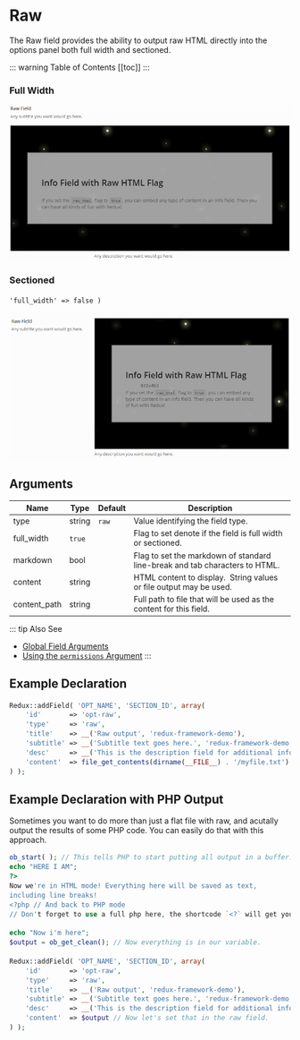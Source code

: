 # Raw

The Raw field provides the ability to output raw HTML directly into the options panel both full width and sectioned.

::: warning Table of Contents
[[toc]]
:::

### Full Width
<span style="display:block;text-align:center">![](./img/raw_full_width.png)</span>

### Sectioned 
`'full_width' => false )`

<span style="display:block;text-align:center">![](./img/raw_sectioned.png)</span>

## Arguments
|Name|Type|Default|Description|
|--- |--- |--- |--- |
|type|string|`raw`|Value identifying the field type.|
|full_width|`true`||Flag to set denote if the field is full width or sectioned.|
|markdown|bool||Flag to set the markdown of standard line-break and tab characters to HTML.|
|content|string||HTML content to display.  String values or file output may be used.|
|content_path|string||Full path to file that will be used as the content for this field.|

::: tip Also See
- [Global Field Arguments](../configuration/fields/arguments.md)
- [Using the `permissions` Argument](../configuration/fields/permissions.md)
:::

## Example Declaration
```php
Redux::addField( 'OPT_NAME', 'SECTION_ID', array(
    'id'       => 'opt-raw',
    'type'     => 'raw',
    'title'    => __('Raw output', 'redux-framework-demo'),
    'subtitle' => __('Subtitle text goes here.', 'redux-framework-demo'),
    'desc'     => __('This is the description field for additional info.', 'redux-framework-demo'),
    'content'  => file_get_contents(dirname(__FILE__) . '/myfile.txt')
) );
```

## Example Declaration with PHP Output

Sometimes you want to do more than just a flat file with raw, and acutally output the results of some PHP code. You
can easily do that with this approach.

```php
ob_start( ); // This tells PHP to start putting all output in a buffer.
echo "HERE I AM";
?>
Now we're in HTML mode! Everything here will be saved as text,
including line breaks!
<?php // And back to PHP mode
// Don't forget to use a full php here, the shortcode `<?` will get you in trouble!!!

echo "Now i'm here"; 
$output = ob_get_clean(); // Now everything is in our variable.

Redux::addField( 'OPT_NAME', 'SECTION_ID', array( 
    'id'       => 'opt-raw',
    'type'     => 'raw',
    'title'    => __('Raw output', 'redux-framework-demo'),
    'subtitle' => __('Subtitle text goes here.', 'redux-framework-demo'),
    'desc'     => __('This is the description field for additional info.', 'redux-framework-demo'),
    'content'  => $output // Now let's set that in the raw field.
) );
```
